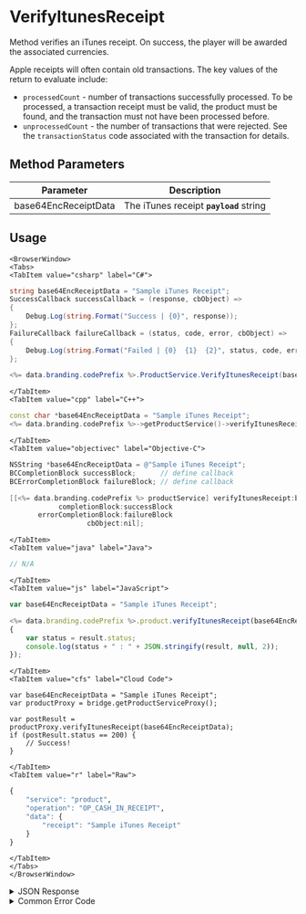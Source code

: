 # VerifyItunesReceipt

Method verifies an iTunes receipt. On success, the player will be awarded the associated currencies.




Apple receipts will often contain old transactions. The key values of the return to evaluate include:

* `processedCount` - number of transactions successfully processed. To be processed, a transaction receipt must be valid, the product must be found, and the transaction must not have been processed before.
* `unprocessedCount` - the number of transactions that were rejected. See the `transactionStatus` code associated with the transaction for details.

<PartialServop service_name="product" operation_name="OP_CASH_IN_RECEIPT" />

## Method Parameters
Parameter | Description
--------- | -----------
base64EncReceiptData | The iTunes receipt **`payload`** string

## Usage

```mdx-code-block
<BrowserWindow>
<Tabs>
<TabItem value="csharp" label="C#">
```

```csharp
string base64EncReceiptData = "Sample iTunes Receipt";
SuccessCallback successCallback = (response, cbObject) =>
{
    Debug.Log(string.Format("Success | {0}", response));
};
FailureCallback failureCallback = (status, code, error, cbObject) =>
{
    Debug.Log(string.Format("Failed | {0}  {1}  {2}", status, code, error));
};

<%= data.branding.codePrefix %>.ProductService.VerifyItunesReceipt(base64EncReceiptData, successCallback, failureCallback);
```

```mdx-code-block
</TabItem>
<TabItem value="cpp" label="C++">
```

```cpp
const char *base64EncReceiptData = "Sample iTunes Receipt";
<%= data.branding.codePrefix %>->getProductService()->verifyItunesReceipt(base64EncReceiptData, this);
```

```mdx-code-block
</TabItem>
<TabItem value="objectivec" label="Objective-C">
```

```objectivec
NSString *base64EncReceiptData = @"Sample iTunes Receipt";
BCCompletionBlock successBlock;      // define callback
BCErrorCompletionBlock failureBlock; // define callback

[[<%= data.branding.codePrefix %> productService] verifyItunesReceipt:base64EncReceiptData
            completionBlock:successBlock
       errorCompletionBlock:failureBlock
                   cbObject:nil];
```

```mdx-code-block
</TabItem>
<TabItem value="java" label="Java">
```

```java
// N/A
```

```mdx-code-block
</TabItem>
<TabItem value="js" label="JavaScript">
```

```javascript
var base64EncReceiptData = "Sample iTunes Receipt";

<%= data.branding.codePrefix %>.product.verifyItunesReceipt(base64EncReceiptData, result =>
{
	var status = result.status;
	console.log(status + " : " + JSON.stringify(result, null, 2));
});
```

```mdx-code-block
</TabItem>
<TabItem value="cfs" label="Cloud Code">
```

```cfscript
var base64EncReceiptData = "Sample iTunes Receipt";
var productProxy = bridge.getProductServiceProxy();

var postResult = productProxy.verifyItunesReceipt(base64EncReceiptData);
if (postResult.status == 200) {
    // Success!
}
```

```mdx-code-block
</TabItem>
<TabItem value="r" label="Raw">
```

```r
{
	"service": "product",
	"operation": "OP_CASH_IN_RECEIPT",
	"data": {
		"receipt": "Sample iTunes Receipt"
	}
}
```

```mdx-code-block
</TabItem>
</Tabs>
</BrowserWindow>
```

<details>
<summary>JSON Response</summary>

```json
{
    "status": 200,
    "data": {
        "status": 0,
        "playerCurrency": {
            "updatedAt": 1473060489422,
            "currencyMap": {
                "Coin": {
                    "purchased": 0,
                    "balance": 1000,
                    "consumed": 0,
                    "awarded": 1000
                }
            },
            "playerId": "c7acba9c-91f7-473b-b841-33ed8c170b7c",
            "createdAt": 1472813596516
        },
        "appleReceipt": "xxx",
        "transactionSummary": {
            "processedCount": 1,
            "unprocessedCount": 0,
            "transactionDetails": [
                {
                    "original_transaction_id": "1000000234728140",
                    "product_id": "Coins100",
                    "purchase_date_ms": 1473325498000,
                    "quantity": 1,
                    "purchase_date": "2016-09-08 09:04:58 Etc/GMT",
                    "transactionStatus": 0,
                    "transaction_id": "1000000234728140"
                }
            ]
        },
        "server_time": 1473325588695
    }
}
```
</details>

<details>
<summary>Common Error Code</summary>

### Status Codes
Code | Name | Description
---- | ---- | -----------
0 | STATUS_OK | Successfully verified, new currencies awarded.
100 | STATUS_FAILED_ALREADY_PROCESSED | Already verified and awarded currencies.
101 | STATUS_FAILED_NO_ITUNES_PRODUCT_ID | The product id is not configured in iTunes Connect for this app. *This is likely a fraud attempt.*
102 | STATUS_FAILED_PRODUCT_NOT_FOUND | iTunes product id exists, but cannot locate the product in <%= data.branding.productName %> Product Inventory. *This is likely a configuration error in the <%= data.branding.productName %> product - double-check the iTunes price settings for the product.**

</details>


